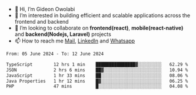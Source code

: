 - 👋 Hi, I’m Gideon Owolabi
- 👀 I’m interested in building efficient and scalable applications across the frontend and backend
- 💞️ I’m looking to collaborate on <b>frontend(react)</b>, <b>mobile(react-native)</b> and <b>backend(Nodejs, Laravel)</b> projects
- 📫 How to reach me <a href="mailto:gideoniyin2021@gmail.com">Mail</a>, <a href="https://www.linkedin.com/in/gideon-owolabi-9b667a232/">LinkedIn</a> and <a href="https://wa.me/2348055377085">Whatsapp</a>

<!---
gude1/gude1 is a ✨ special ✨ repository because its `README.md` (this file) appears on your GitHub profile.
You can click the Preview link to take a look at your changes.
--->

<!--START_SECTION:waka-->

```txt
From: 05 June 2024 - To: 12 June 2024

TypeScript        12 hrs 1 min    ███████████████▓░░░░░░░░░   62.29 %
JSON              2 hrs 6 mins    ██▓░░░░░░░░░░░░░░░░░░░░░░   10.94 %
JavaScript        1 hr 33 mins    ██░░░░░░░░░░░░░░░░░░░░░░░   08.06 %
Java Properties   1 hr 12 mins    █▓░░░░░░░░░░░░░░░░░░░░░░░   06.25 %
PHP               47 mins         █░░░░░░░░░░░░░░░░░░░░░░░░   04.08 %
```

<!--END_SECTION:waka-->
